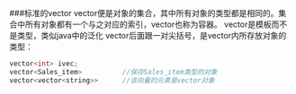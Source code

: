 ###标准的vector
vector便是对象的集合，其中所有对象的类型都是相同的。集合中所有对象都有一个与之对应的索引，vector也称为容器。
vector是模板而不是类型，类似java中的泛化
vector后面跟一对尖括号，是vector内所存放对象的类型：
```c++
vector<int> ivec;
vector<Sales_item>			//保存Sales_item类型的对象
vector<vector<string>>		//该向量的元素是vector对象

```